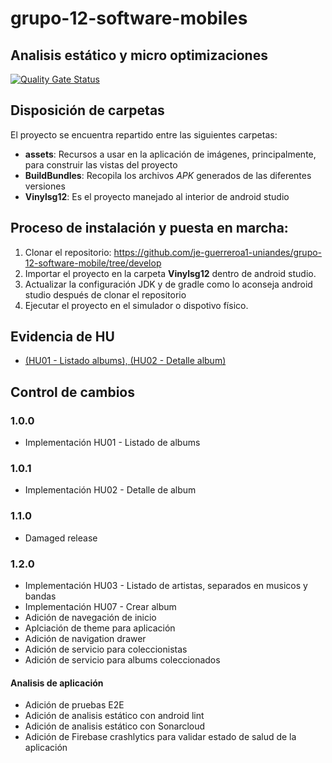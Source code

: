# grupo-12-software-mobiles

## Analisis estático y micro optimizaciones

[![Quality Gate Status](https://sonarcloud.io/api/project_badges/measure?project=je-guerreroa1-uniandes_grupo-12-software-mobile&metric=alert_status)](https://sonarcloud.io/summary/new_code?id=je-guerreroa1-uniandes_grupo-12-software-mobile)

## Disposición de carpetas

El proyecto se encuentra repartido entre las siguientes carpetas:

* **assets**: Recursos a usar en la aplicación de imágenes, principalmente, para construir las vistas del proyecto
* **BuildBundles**: Recopila los archivos *APK* generados de las diferentes versiones
* **Vinylsg12**: Es el proyecto manejado al interior de android studio

## Proceso de instalación y puesta en marcha:

1. Clonar el repositorio: https://github.com/je-guerreroa1-uniandes/grupo-12-software-mobile/tree/develop
2. Importar el proyecto en la carpeta **Vinylsg12** dentro de android studio.
3. Actualizar la configuración JDK y de gradle como lo aconseja android studio después de clonar el repositorio
4. Ejecutar el proyecto en el simulador o dispotivo físico.

## Evidencia de HU

* [(HU01 - Listado albums), (HU02 - Detalle album)](https://github.com/je-guerreroa1-uniandes/grupo-12-software-mobile/blob/develop/BuildBundles/1.0.1/DetalleAlbum.webm)

## Control de cambios

### 1.0.0

* Implementación HU01 - Listado de albums

### 1.0.1

* Implementación HU02 - Detalle de album

### 1.1.0

* Damaged release

### 1.2.0

* Implementación HU03 - Listado de artistas, separados en musicos y bandas
* Implementación HU07 - Crear album
* Adición de navegación de inicio
* Aplciación de theme para aplicación
* Adición de navigation drawer
* Adición de servicio para coleccionistas
* Adición de servicio para albums coleccionados

#### Analisis de aplicación

* Adición de pruebas E2E
* Adición de analisis estático con android lint
* Adición de analisis estático con Sonarcloud
* Adición de Firebase crashlytics para validar estado de salud de la aplicación